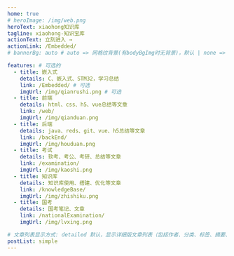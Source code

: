 ```yaml
---
home: true
# heroImage: /img/web.png
heroText: xiaohong知识库
tagline: xiaohong-知识宝库
actionText: 立刻进入 →
actionLink: /Embedded/
# bannerBg: auto # auto => 网格纹背景(有bodyBgImg时无背景)，默认 | none => 无 | '大图地址' | background: 自定义背景样式       提示：如发现文本颜色不适应你的背景时可以到palette.styl修改$bannerTextColor变量

features: # 可选的
  - title: 嵌入式
    details: C、嵌入式、STM32，学习总结
    link: /Embedded/ # 可选
    imgUrl: /img/qianrushi.png # 可选
  - title: 前端
    details: html、css、h5、vue总结等文章
    link: /web/
    imgUrl: /img/qianduan.png
  - title: 后端
    details: java、reds、git、vue、h5总结等文章
    link: /backEnd/
    imgUrl: /img/houduan.png
  - title: 考试
    details: 软考、考公、考研、总结等文章
    link: /examination/
    imgUrl: /img/kaoshi.png
  - title: 知识库
    details: 知识库使用、搭建、优化等文章
    link: /knowledgeBase/
    imgUrl: /img/zhishiku.png
  - title: 国考
    details: 国考笔记、文章
    link: /nationalExamination/
    imgUrl: /img/lvxing.png

# 文章列表显示方式: detailed 默认，显示详细版文章列表（包括作者、分类、标签、摘要、分页等）| simple => 显示简约版文章列表（仅标题和日期）| none 不显示文章列表
postList: simple
---
```


<!-- 

## 关于

本站是[Vdoing主题](https://github.com/xugaoyi/vuepress-theme-vdoing)的知识库演示。


### 🎨Theme
本站主题是根据[VuePress](https://vuepress.vuejs.org/zh/)的默认主题修改而成。取名`Vdoing`(维度)，旨在轻松打造一个`结构化`与`碎片化`并存的个人在线知识库&博客，让你的知识海洋像一本本书一样清晰易读。配合多维索引，让每一个知识点都可以快速定位！ 更多[详情](https://github.com/xugaoyi/vuepress-theme-vdoing)。


</br>


## 特色功能
博客部分特色功能介绍

#### 一站式技术搜索
   
   博客内容中包含部分技术教程，可以利用搜索框快速搜索到相关文档，即使博客中没有的，你还可以选择最下方的 `在XXX中搜索“xxx”` 快速到达你想要找的内容。
   

#### Demo演示模块
   为了更直观的展示一些代码的效果，博客添加了demo模块插件，可查看demo、源码，以及跳转到codepen在线编辑。**示例**：

::: demo [vanilla]
```html
<html>
  <div id="vanilla-box"></div>
</html>
<script>
  var box = document.getElementById('vanilla-box')
  box.innerHTML = 'Hello World! Welcome to EB'
</script>
<style>
#vanilla-box {
  color: #11a8cd;
}
</style>
```
:::

#### 深色模式与阅读模式
关爱程序员，保护视力，点击右下角的主题模式按钮试试吧~ -->


